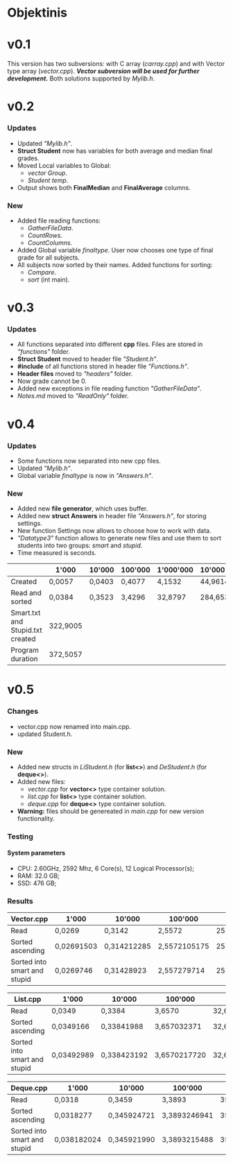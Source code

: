 # Objektinis

# v0.1
This version has two subversions: with C array (_carray.cpp_) and with Vector type array (_vector.cpp_).
***Vector subversion will be used for further development.***
Both solutions supported by _Mylib.h_.

# v0.2
### Updates
- Updated _"Mylib.h"_.
- **Struct Student** now has variables for both average and median final grades.
- Moved Local variables to Global:
    - _vector<Student> Group_.
    - _Student temp_.
- Output shows both **FinalMedian** and **FinalAverage** columns.
### New
- Added file reading functions:
    - _GatherFileData_.
    - _CountRows_.
    - _CountColumns_.
- Added Global variable _finaltype_. User now chooses one type of final grade for all subjects.
- All subjects now sorted by their names. Added functions for sorting:
    - _Compare_.
    - _sort_ (int main).

# v0.3
### Updates
- All functions separated into different **cpp** files. Files are stored in _"functions"_ folder.
- **Struct Student** moved to header file _"Student.h"_.
- **#include** of all functions stored in header file _"Functions.h"_.
- **Header files** moved to _"headers"_ folder.
- Now grade cannot be 0.
- Added new exceptions in file reading function _"GatherFileData"_.
- _Notes.md_ moved to _"ReadOnly"_ folder.

# v0.4
### Updates
- Some functions now separated into new cpp files.
- Updated *"Mylib.h"*.
- Global variable _finaltype_ is now in *"Answers.h"*.

### New
- Added new **file generator**, which uses buffer.
- Added new **struct Answers** in header file *"Answers.h"*, for storing settings.
- New function Settings now allows to choose how to work with data.
- _"Datatype3"_ function allows to generate new files and use them to sort students into two groups: _smart_ and _stupid_.
- Time measured is seconds.
    
|                    | 1'000  | 10'000 | 100'000 | 1'000'000 | 10'000'00 |
|--------------------|--------|--------|---------|-----------|-----------|
| Created            | 0,0057 | 0,0403 | 0,4077  | 4,1532    | 44,9614   |
| Read and<br>sorted | 0,0384 | 0,3523 | 3,4296  | 32,8797   | 284,6534  |
| Smart.txt and Stupid.txt created     | 322,9005                        |
| Program duration                     | 372,5057                        |

# v0.5
### Changes
- vector.cpp now renamed into main.cpp.
- updated Student.h.

### New
- Added new structs in _LiStudent.h_ (for **list<>**) and _DeStudent.h_ (for **deque<>**).
- Added new files:
    - _vector.cpp_ for **vector<>** type container solution.
    - _list.cpp_ for **list<>** type container solution.
    - _deque.cpp_ for **deque<>** type container solution.
- **Warning:** files should be genereated in _main.cpp_ for new version functionality.

### Testing
#### System parameters
- CPU: 2.60GHz, 2592 Mhz, 6 Core(s), 12 Logical Processor(s); 
- RAM: 32.0 GB;
- SSD: 476 GB;

### Results

| **Vector.cpp**                  | 1'000      | 10'000      | 100'000      | 1'000'000      | 10'000'000       |
|---------------------------------|------------|-------------|--------------|----------------|------------------|
| Read                            | 0,0269     | 0,3142      | 2,5572       | 25,7897        | 257,5104         |
| Sorted ascending                | 0,02691503 | 0,314212285 | 2,5572105175 | 25,78971183987 | 257,510412114209 |
| Sorted into<br>smart and stupid | 0,0269746  | 0,31428923  | 2,557279714  | 25,7897680189  | 257,51047859882  |

| **List.cpp**                    | 1'000      | 10'000      | 100'000      | 1'000'000      | 10'000'000       |
|---------------------------------|------------|-------------|--------------|----------------|------------------|
| Read                            | 0,0349     | 0,3384      | 3,6570       | 32,6085        | 293,0656         |
| Sorted ascending                | 0,0349166  | 0,33841988  | 3,657032371  | 32,6085599479  | 293,06568878951  |
| Sorted into<br>smart and stupid | 0,03492989 | 0,338423192 | 3,6570217720 | 32,60852124705 | 293,065619850090 |

| **Deque.cpp**                   | 1'000       | 10'000      | 100'000      | 1'000'000      | 10'000'000       |
|---------------------------------|-------------|-------------|--------------|----------------|------------------|
| Read                            | 0,0318      | 0,3459      | 3,3893       | 35,5437        | 320,6025         |
| Sorted ascending                | 0,0318277   | 0,345924721 | 3,3893246941 | 35,54373045912 | 320,602525238340 |
| Sorted into<br>smart and stupid | 0,038182024 | 0,345921990 | 3,3893215488 | 35,54372514330 | 320,602523622130 |
